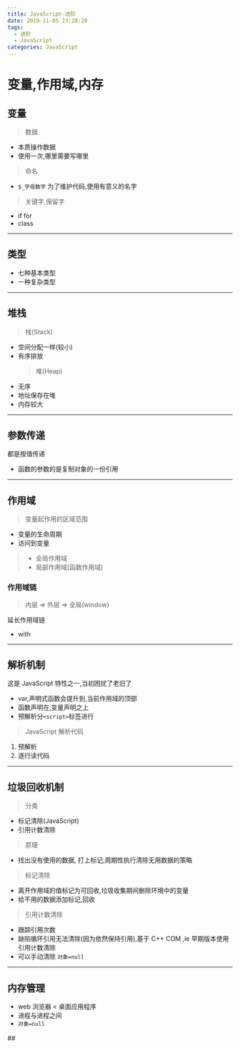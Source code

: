```yaml
---
title: JavaScript-进阶
date: 2019-11-05 23:28:20
tags:
  - 进阶
  - JavaScript
categories: JavaScript
---
```

<!-- more -->
# 变量,作用域,内存

## 变量

> 数据

- 本质操作数据
- 使用一次,哪里需要写哪里

> 命名

- `$_字母数字` 为了维护代码,使用有意义的名字

> 关键字,保留字

- if for
- class

---

## 类型

- 七种基本类型
- 一种复杂类型

---

## 堆栈

> 栈(Stack)

- 空间分配一样(较小)
- 有序排放
  > 堆(Heap)
- 无序
- 地址保存在堆
- 内存较大

---

## 参数传递

都是按值传递

- 函数的参数的是复制对象的一份引用

---

## 作用域

> 变量起作用的区域范围

- 变量的生命周期
- 访问到变量

> - 全局作用域
> - 局部作用域(函数作用域)

### 作用域链

> 内层 => 外层 => 全局(window)

延长作用域链

- with

---

## 解析机制

这是 JavaScript 特性之一,当初困扰了老旧了

- var,声明式函数会提升到,当前作用域的顶部
- 函数声明在,变量声明之上
- 预解析分`<script>`标签进行

> JavaScript 解析代码

1. 预解析
2. 逐行读代码

---

## 垃圾回收机制

> 分类

- 标记清除(JavaScript)
- 引用计数清除

> 原理

- 找出没有使用的数据, 打上标记,周期性执行清除无用数据的策略

> 标记清除

- 离开作用域的值标记为可回收,垃圾收集期间删除环境中的变量
- 给不用的数据添加标记,回收

> 引用计数清除

- 跟踪引用次数
- 缺陷循环引用无法清除(因为依然保持引用),基于 C++ COM ,ie 早期版本使用引用计数清除
- 可以手动清除 `对象=null`

---

## 内存管理

- web 浏览器 < 桌面应用程序
- 进程与进程之间
- `对象=null`

##　
